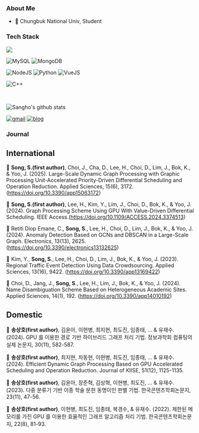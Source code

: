 ### About Me

- 🌟 Chungbuk National Univ, Student 

### Tech Stack


<img src="https://img.shields.io/badge/linux-FCC624?style=flat-square&logo=linux&logoColor=black">

![MySQL](https://img.shields.io/badge/MySQL-4479A1?style=flat-square&logo=MySQL&logoColor=white)
![MongoDB](https://img.shields.io/badge/MongoDB-47A248?style=flat-square&logo=mongoDB&logoColor=white)

![NodeJS](https://img.shields.io/badge/NodeJS-339933?style=flat-square&logo=node.js&logoColor=white)
![Python](https://img.shields.io/badge/Python-3776AB?style=flat-square&logo=python&logoColor=white)
![VueJS](https://img.shields.io/badge/VueJS-4FC08D?style=flat-square&logo=vue.js&logoColor=white)

![C++](https://img.shields.io/badge/C++-00599C?style=flat-square&logo=c%2B%2B&logoColor=white)

<br>

![Sangho's github stats](https://github-readme-stats.vercel.app/api?username=pshtkdgh9&show_icons=true&theme=cobalt&hide=contribs,prs)

[![gmail](https://img.shields.io/badge/Gmail-EA4335?style=flat-square&logo=Gmail&logoColor=white)](https://mail.google.com/mail/u/0/?fs=1&tf=cm&source=mailto&to=ssh@chungbuk.ac.kr)
[![blog](https://img.shields.io/badge/Blog-FFA500?style=flat-square&logo=rss&logoColor=white)](https://songsiri.tistory.com/)




### Journal

## International

📖 **Song, S.(first author)**, Choi, J., Cha, D., Lee, H., Choi, D., Lim, J., Bok, K., & Yoo, J. (2025). Large-Scale Dynamic Graph Processing with Graphic Processing Unit-Accelerated Priority-Driven Differential Scheduling and Operation Reduction. Applied Sciences, 15(6), 3172. (https://doi.org/10.3390/app15063172)

📖 **Song, S.(first author)**, Lee, H., Kim, Y., Lim, J., Choi, D., Bok, K., & Yoo, J. (2024). Graph Processing Scheme Using GPU With Value-Driven Differential Scheduling. IEEE Access.(https://doi.org/10.1109/ACCESS.2024.3374513)

📖 Retiti Diop Emane, C., **Song, S**., Lee, H., Choi, D., Lim, J., Bok, K., & Yoo, J. (2024). Anomaly Detection Based on GCNs and DBSCAN in a Large-Scale Graph. Electronics, 13(13), 2625. (https://doi.org/10.3390/electronics13132625)

📖 Kim, Y., **Song, S**., Lee, H., Choi, D., Lim, J., Bok, K., & Yoo, J. (2023). Regional Traffic Event Detection Using Data Crowdsourcing. Applied Sciences, 13(16), 9422. (https://doi.org/10.3390/app13169422)

📖 Choi, D., Jang, J., **Song, S**., Lee, H., Lim, J., Bok, K., & Yoo, J. (2024). Name Disambiguation Scheme Based on Heterogeneous Academic Sites. Applied Sciences, 14(1), 192. (https://doi.org/10.3390/app14010192)

## Domestic

📖 **송상호(first author)**, 김윤아, 이현병, 최지현, 최도진, 임종태, ... & 유재수. (2024). GPU 를 이용한 경로 기반 하이브리드 그래프 처리 기법. 정보과학회 컴퓨팅의 실제 논문지, 30(11), 582-587.

📖 **송상호(first author)**, 최지현, 차동현, 이현병, 최도진, 임종태, ... & 유재수. (2024). Efficient Dynamic Graph Processing Based on GPU Accelerated Scheduling and Operation Reduction. Journal of KIISE, 51(12), 1125-1135.

📖 **송상호(first author)**, 김윤아, 장준혁, 김상혁, 이현병, 최도진, ... & 유재수. (2023). 다중 분류기 기반 이종 학술 문헌 동명이인 판별 기법. 한국콘텐츠학회논문지, 23(11), 47-56.

📖 **송상호(first author)**, 이현병, 최도진, 임종태, 복경수, & 유재수. (2022). 제한된 메모리를 가진 GPU 를 이용한 효율적인 그래프 알고리즘 처리 기법. 한국콘텐츠학회논문지, 22(8), 81-93.
